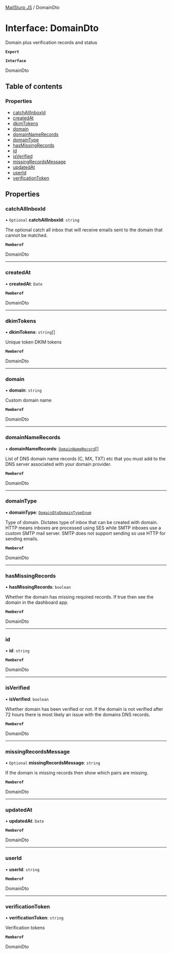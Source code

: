 [MailSlurp JS](../README.md) / DomainDto

# Interface: DomainDto

Domain plus verification records and status

**`Export`**

**`Interface`**

DomainDto

## Table of contents

### Properties

- [catchAllInboxId](DomainDto.md#catchallinboxid)
- [createdAt](DomainDto.md#createdat)
- [dkimTokens](DomainDto.md#dkimtokens)
- [domain](DomainDto.md#domain)
- [domainNameRecords](DomainDto.md#domainnamerecords)
- [domainType](DomainDto.md#domaintype)
- [hasMissingRecords](DomainDto.md#hasmissingrecords)
- [id](DomainDto.md#id)
- [isVerified](DomainDto.md#isverified)
- [missingRecordsMessage](DomainDto.md#missingrecordsmessage)
- [updatedAt](DomainDto.md#updatedat)
- [userId](DomainDto.md#userid)
- [verificationToken](DomainDto.md#verificationtoken)

## Properties

### catchAllInboxId

• `Optional` **catchAllInboxId**: `string`

The optional catch all inbox that will receive emails sent to the domain that cannot be matched.

**`Memberof`**

DomainDto

___

### createdAt

• **createdAt**: `Date`

**`Memberof`**

DomainDto

___

### dkimTokens

• **dkimTokens**: `string`[]

Unique token DKIM tokens

**`Memberof`**

DomainDto

___

### domain

• **domain**: `string`

Custom domain name

**`Memberof`**

DomainDto

___

### domainNameRecords

• **domainNameRecords**: [`DomainNameRecord`](DomainNameRecord.md)[]

List of DNS domain name records (C, MX, TXT) etc that you must add to the DNS server associated with your domain provider.

**`Memberof`**

DomainDto

___

### domainType

• **domainType**: [`DomainDtoDomainTypeEnum`](../enums/DomainDtoDomainTypeEnum.md)

Type of domain. Dictates type of inbox that can be created with domain. HTTP means inboxes are processed using SES while SMTP inboxes use a custom SMTP mail server. SMTP does not support sending so use HTTP for sending emails.

**`Memberof`**

DomainDto

___

### hasMissingRecords

• **hasMissingRecords**: `boolean`

Whether the domain has missing required records. If true then see the domain in the dashboard app.

**`Memberof`**

DomainDto

___

### id

• **id**: `string`

**`Memberof`**

DomainDto

___

### isVerified

• **isVerified**: `boolean`

Whether domain has been verified or not. If the domain is not verified after 72 hours there is most likely an issue with the domains DNS records.

**`Memberof`**

DomainDto

___

### missingRecordsMessage

• `Optional` **missingRecordsMessage**: `string`

If the domain is missing records then show which pairs are missing.

**`Memberof`**

DomainDto

___

### updatedAt

• **updatedAt**: `Date`

**`Memberof`**

DomainDto

___

### userId

• **userId**: `string`

**`Memberof`**

DomainDto

___

### verificationToken

• **verificationToken**: `string`

Verification tokens

**`Memberof`**

DomainDto
